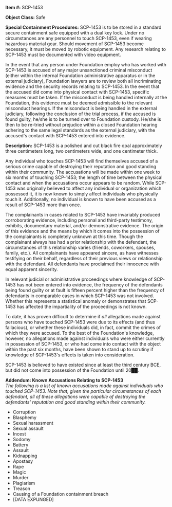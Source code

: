 **Item #:** SCP-1453

**Object Class:** Safe

**Special Containment Procedures:** SCP-1453 is to be stored in a standard secure containment safe equipped with a dual key lock. Under no circumstances are any personnel to touch SCP-1453, even if wearing hazardous material gear. Should movement of SCP-1453 become necessary, it must be moved by robotic equipment. Any research relating to SCP-1453 must be documented with video equipment.

In the event that any person under Foundation employ who has worked with SCP-1453 is accused of any major unsanctioned criminal misconduct (either within the internal Foundation administrative apparatus or in the external judiciary), Foundation lawyers are to review both all incriminating evidence and the security records relating to SCP-1453. In the event that the accused did come into physical contact with SCP-1453, specific measures must be taken. If the misconduct is being handled internally at the Foundation, this evidence must be deemed admissible to the relevant misconduct hearings. If the misconduct is being handled in the external judiciary, following the conclusion of the trial process, if the accused is found guilty, he/she is to be turned over to Foundation custody. He/she is then to be re-tried without prejudice within a closed Foundation hearing adhering to the same legal standards as the external judiciary, with the accused's contact with SCP-1453 entered into evidence.

**Description:** SCP-1453 is a polished and cut black fire opal approximately three centimeters long, two centimeters wide, and one centimeter thick.

Any individual who touches SCP-1453 will find themselves accused of a serious crime capable of destroying their reputation and good standing within their community. The accusations will be made within one week to six months of touching SCP-1453; the length of time between the physical contact and when the accusations occur appears to be random. While SCP-1453 was originally believed to affect any individual or organization which possessed it, it is now known to simply affect individuals who physically touch it. Additionally, no individual is known to have been accused as a result of SCP-1453 more than once.

The complainants in cases related to SCP-1453 have invariably produced corroborating evidence, including personal and third-party testimony, exhibits, documentary material, and/or demonstrative evidence. The origin of this evidence and the means by which it comes into the possession of the complainants is completely unknown at this time. Though the complainant always has had a prior relationship with the defendant, the circumstances of this relationship varies (friends, coworkers, spouses, family, etc.). All complainants have appeared sincere, as have witnesses testifying on their behalf, regardless of their previous views or relationship with the defendant. All defendants have proclaimed their innocence with equal apparent sincerity.

In relevant judicial or administrative proceedings where knowledge of SCP-1453 has not been entered into evidence, the frequency of the defendants being found guilty or at fault is fifteen percent higher than the frequency of defendants in comparable cases in which SCP-1453 was not involved. Whether this represents a statistical anomaly or demonstrates that SCP-1453 has affected the impartiality of the proceedings is not known.

To date, it has proven difficult to determine if _all_ allegations made against persons who have touched SCP-1453 were due to its effects (and thus fallacious), or whether these individuals did, in fact, commit the crimes of which they were accused. To the best of the Foundation's knowledge, however, no allegations made against individuals who were either currently in possession of SCP-1453, or who had come into contact with the object within the past six months, have been shown to stand up to scrutiny if knowledge of SCP-1453's effects is taken into consideration.

SCP-1453 is believed to have existed since at least the third century BCE, but did not come into possession of the Foundation until 20██.

**Addendum: Known Accusations Relating to SCP-1453**  
_The following is a list of known accusations made against individuals who touched SCP-1453. Note that, given the particular circumstances of each defendant, all of these allegations were capable of destroying the defendants' reputation and good standing within their community._

*   Corruption
*   Blasphemy
*   Sexual harassment
*   Sexual assault
*   Incest
*   Sodomy
*   Battery
*   Assault
*   Kidnapping
*   Apostasy
*   Rape
*   Magic
*   Murder
*   Plagiarism
*   Treason
*   Causing of a Foundation containment breach
*   \[DATA EXPUNGED\]